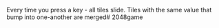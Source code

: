 Every time you press a key - all tiles slide. Tiles with the same value that bump into one-another are merged# 2048game

